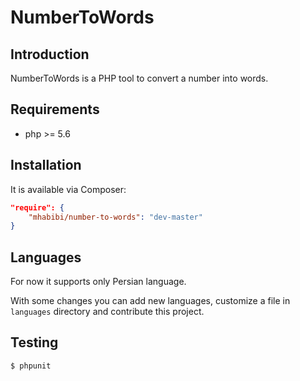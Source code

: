 NumberToWords
=============

Introduction
------------
NumberToWords is a PHP tool to convert a number into words.

Requirements
------------
* php >= 5.6

Installation
------------
It is available via Composer:

```json
"require": {
    "mhabibi/number-to-words": "dev-master"
}
```

Languages
---------
For now it supports only Persian language.

With some changes you can add new languages, customize a file in `languages` directory and contribute this project.

Testing
-------
```bash
$ phpunit
```

